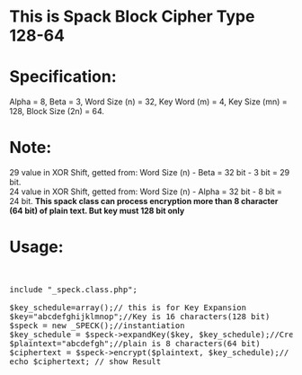 
# This is Spack Block Cipher Type 128-64 

# Specification:
Alpha = 8, Beta = 3, Word Size (n) = 32, Key Word (m) = 4, Key Size (mn) = 128, Block Size (2n) = 64. 

# Note:
29 value in XOR Shift, getted from: Word Size (n) - Beta = 32 bit - 3 bit = 29 bit. <br>
24 value in XOR Shift, getted from: Word Size (n) - Alpha = 32 bit - 8 bit = 24 bit. 
<b>This spack class can process encryption more than 8 character (64 bit) of plain text. But key must 128 bit only</b>
# Usage:


<pre>


include "_speck.class.php";

$key_schedule=array();// this is for Key Expansion
$key="abcdefghijklmnop";//Key is 16 characters(128 bit)
$speck = new _SPECK();//instantiation 
$key_schedule = $speck->expandKey($key, $key_schedule);//Create Key Expantion
$plaintext="abcdefgh";//plain is 8 characters(64 bit)
$ciphertext = $speck->encrypt($plaintext, $key_schedule);// call encrypt function	
echo $ciphertext; // show Result



</pre>




